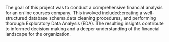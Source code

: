 
The goal of this project was to conduct a comprehensive financial analysis for an online courses company. This involved included:creating a well-structured database schema,data cleaning procedures, and performing thorough Exploratory Data Analysis (EDA). 
The resulting insights contribute to informed decision-making and a deeper understanding of the financial landscape for the organization.
